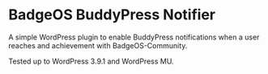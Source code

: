 BadgeOS BuddyPress Notifier
==========================

A simple WordPress plugin to enable BuddyPress notifications when a user reaches and achievement with BadgeOS-Community.

Tested up to WordPress 3.9.1 and WordPress MU.
